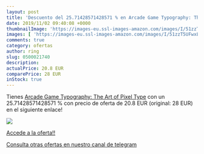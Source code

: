```yaml
---
layout: post
title: 'Descuento del 25.71428571428571 % en Arcade Game Typography: The Art of Pixel'
date: 2019/11/02 09:40:08 +0000
thumbnailImage: 'https://images-eu.ssl-images-amazon.com/images/I/51zzT5UFwxL._SL200_.jpg'
images: [ 'https://images-eu.ssl-images-amazon.com/images/I/51zzT5UFwxL._SL200_.jpg' ]
comments: true
category: ofertas
author: ring
slug: 0500021740
description:
actualPrice: 20.8 EUR
comparePrice: 28 EUR
inStock: true
---
```


Tienes [Arcade Game Typography: The Art of Pixel Type](https://www.amazon.com/dp/0500021740/?tag=redken08-20) con un 25.71428571428571 % con precio de oferta de 20.8 EUR (original: 28 EUR) en el siguiente enlace!

[![](https://images-eu.ssl-images-amazon.com/images/I/51zzT5UFwxL._SL200_.jpg)](https://www.amazon.com/dp/0500021740/?tag=redken08-20)

[Accede a la oferta!!](https://www.amazon.com/dp/0500021740/?tag=redken08-20)

[Consulta otras ofertas en nuestro canal de telegram](https://t.me/s/ofertas25)
